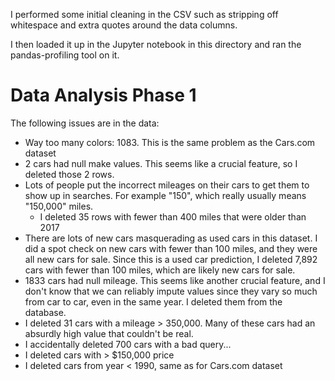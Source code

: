 I performed some initial cleaning in the CSV such as stripping off whitespace and extra quotes around the data columns. 

I then loaded it up in the Jupyter notebook in this directory and ran the pandas-profiling tool on it.

# Data Analysis Phase 1
The following issues are in the data:
* Way too many colors: 1083. This is the same problem as the Cars.com dataset
* 2 cars had null make values. This seems like a crucial feature, so I deleted those 2 rows.
* Lots of people put the incorrect mileages on their cars to get them to show up in searches. For example "150", which really usually means "150,000" miles.
    * I deleted 35 rows with fewer than 400 miles that were older than 2017
* There are lots of new cars masquerading as used cars in this dataset. I did a spot check on new cars with fewer than 100 miles, and they were all new cars for sale. Since this is a used car prediction, I deleted 7,892 cars with fewer than 100 miles, which are likely new cars for sale.
* 1833 cars had null mileage. This seems like another crucial feature,  and I don't know that we can reliably impute values since they vary so much from car to car, even in the same year. I deleted them from the database.
* I deleted 31 cars with a mileage > 350,000. Many of these cars had an absurdly high value that couldn't be real.
* I accidentally deleted 700 cars with a bad query...
* I deleted cars with > $150,000 price
* I deleted cars from year < 1990, same as for Cars.com dataset